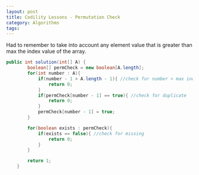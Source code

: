 ```yaml
---
layout: post
title: Codility Lessons - Permutation Check
category: Algorithms
tags:
---
```


Had to remember to take into account any element value that is greater than max the index value of the array.

```java
public int solution(int[] A) {
        boolean[] permCheck = new boolean[A.length];
        for(int number : A){
            if(number - 1 > A.length - 1){ //check for number > max index
                return 0;
            }
            if(permCheck[number - 1] == true){ //check for duplicate
                return 0;
            }
            permCheck[number - 1] = true;
        }

        for(boolean exists : permCheck){
            if(exists == false){ //check for missing
                return 0;
            }
        }

        return 1;
    }
```
